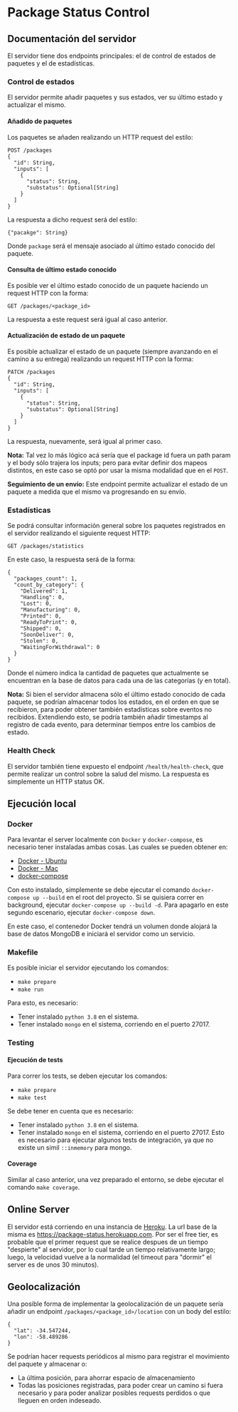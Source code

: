 # Package Status Control

## Documentación del servidor

El servidor tiene dos endpoints principales: el de control de estados de paquetes y
el de estadísticas.

### Control de estados

El servidor permite añadir paquetes y sus estados, ver su último estado y 
actualizar el mismo.

#### Añadido de paquetes

Los paquetes se añaden realizando un HTTP request del estilo:

```http request
POST /packages
{
  "id": String,
  "inputs": [
    {
      "status": String,
      "substatus": Optional[String]
    }
  ]
}
```

La respuesta a dicho request será del estilo:

```http request
{"pacakge": String}
```

Donde `package` será el mensaje asociado al último estado conocido del paquete.

#### Consulta de último estado conocido

Es posible ver el último estado conocido de un paquete haciendo un request HTTP con
la forma:

```http request
GET /packages/<package_id>
```

La respuesta a este request será igual al caso anterior.

#### Actualización de estado de un paquete

Es posible actualizar el estado de un paquete (siempre avanzando en el camino a
su entrega) realizando un request HTTP con la forma:

```http request
PATCH /packages
{
  "id": String,
  "inputs": [
    {
      "status": String,
      "substatus": Optional[String]
    }
  ]
}
```

La respuesta, nuevamente, será igual al primer caso.

**Nota:** Tal vez lo más lógico acá sería que el package id fuera un path param
y el body sólo trajera los inputs; pero para evitar definir dos mapeos distintos,
en este caso se optó por usar la misma modalidad que en el `POST`.

**Seguimiento de un envío:** Este endpoint permite actualizar el estado de un
paquete a medida que el mismo va progresando en su envío.

### Estadísticas

Se podrá consultar información general sobre los paquetes registrados en el 
servidor realizando el siguiente request HTTP:

```http request
GET /packages/statistics
```

En este caso, la respuesta será de la forma:

```http request
{
  "packages_count": 1,
  "count_by_category": {
    "Delivered": 1,
    "Handling": 0,
    "Lost": 0,
    "Manufacturing": 0,
    "Printed": 0,
    "ReadyToPrint": 0,
    "Shipped": 0,
    "SoonDeliver": 0,
    "Stolen": 0,
    "WaitingForWithdrawal": 0
  }
}
```

Donde el número indica la cantidad de paquetes que actualmente se encuentran en la
base de datos para cada una de las categorías (y en total).

**Nota:** Si bien el servidor almacena sólo el último estado conocido de cada paquete,
se podrían almacenar todos los estados, en el orden en que se recibieron, para
poder obtener también estadísticas sobre eventos no recibidos. Extendiendo esto, 
se podría también añadir timestamps al registro de cada evento, para determinar
tiempos entre los cambios de estado.

### Health Check

El servidor también tiene expuesto el endpoint `/health/health-check`, que permite
realizar un control sobre la salud del mismo. La respuesta es simplemente un 
HTTP status OK.

## Ejecución local

### Docker

Para levantar el server localmente con `Docker` y `docker-compose`, es necesario 
tener instaladas ambas cosas. Las cuales se pueden obtener en:

* [Docker - Ubuntu](https://docs.docker.com/install/linux/docker-ce/ubuntu/)
* [Docker - Mac](https://docs.docker.com/docker-for-mac/install/)
* [docker-compose](https://docs.docker.com/compose/install/)

Con esto instalado, simplemente se debe ejecutar el comando 
`docker-compose up --build` en el root del proyecto. Si se quisiera correr en 
background, ejecutar `docker-compose up --build -d`. Para apagarlo en este segundo
escenario, ejecutar `docker-compose down`.

En este caso, el contenedor Docker tendrá un volumen donde alojará la base de datos
MongoDB e iniciará el servidor como un servicio.

### Makefile

Es posible iniciar el servidor ejecutando los comandos:

* `make prepare`
* `make run`

Para esto, es necesario:

* Tener instalado `python 3.8` en el sistema.
* Tener instalado `mongo` en el sistema, corriendo en el puerto 27017.

### Testing

#### Ejecución de tests

Para correr los tests, se deben ejecutar los comandos:

* `make prepare`
* `make test`

Se debe tener en cuenta que es necesario:

* Tener instalado `python 3.8` en el sistema.
* Tener instalado `mongo` en el sistema, corriendo en el puerto 27017. Esto es
necesario para ejecutar algunos tests de integración, ya que no existe un simil
`::inmemory` para mongo.

#### Coverage
Similar al caso anterior, una vez preparado el entorno, se debe ejecutar el comando
`make coverage`.

## Online Server

El servidor está corriendo en una instancia de [Heroku](https://www.heroku.com/).
La url base de la misma es https://package-status.herokuapp.com. Por ser el free
tier, es probable que el primer request que se realice despues de un tiempo
"despierte" al servidor, por lo cual tarde un tiempo relativamente largo; luego,
la velocidad vuelve a la normalidad (el timeout para "dormir" el server es de unos
30 minutos).

## Geolocalización

Una posible forma de implementar la geolocalización de un paquete sería añadir
un endpoint `/packages/<package_id>/location` con un body del estilo:

```http request
{
  "lat": -34.547244,
  "lon": -58.489286
}
```

Se podrían hacer requests periódicos al mismo para registrar el movimiento del
paquete y almacenar o:

* La última posición, para ahorrar espacio de almacenamiento
* Todas las posiciones registradas, para poder crear un camino si fuera necesario
y para poder analizar posibles requests perdidos o que lleguen en orden indeseado.